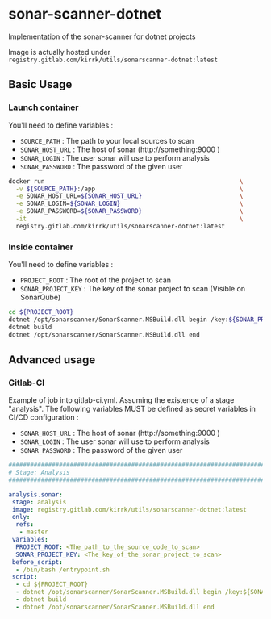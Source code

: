 
# sonar-scanner-dotnet

Implementation of the sonar-scanner for dotnet projects

Image is actually hosted under `registry.gitlab.com/kirrk/utils/sonarscanner-dotnet:latest` 

## Basic Usage

### Launch container

You'll need to define variables :
- `SOURCE_PATH` : The path to your local sources to scan
- `SONAR_HOST_URL` : The host of sonar (http://something:9000 )
- `SONAR_LOGIN` : The user sonar will use to perform analysis
- `SONAR_PASSWORD` : The password of the given user

```bash
docker run                                                      \
  -v ${SOURCE_PATH}:/app                                        \
  -e SONAR_HOST_URL=${SONAR_HOST_URL}                           \
  -e SONAR_LOGIN=${SONAR_LOGIN}                                 \
  -e SONAR_PASSWORD=${SONAR_PASSWORD}                           \
  -it                                                           \
  registry.gitlab.com/kirrk/utils/sonarscanner-dotnet:latest
```

### Inside container

You'll need to define variables :
- `PROJECT_ROOT` : The root of the project to scan
- `SONAR_PROJECT_KEY` : The key of the sonar project to scan (Visible on SonarQube)

```bash
cd ${PROJECT_ROOT}
dotnet /opt/sonarscanner/SonarScanner.MSBuild.dll begin /key:${SONAR_PROJECT_KEY}
dotnet build
dotnet /opt/sonarscanner/SonarScanner.MSBuild.dll end
```

## Advanced usage

### Gitlab-CI

Example of job into gitlab-ci.yml.
Assuming the existence of a stage "analysis". 
The following variables MUST be defined as secret variables in CI/CD configuration :
- `SONAR_HOST_URL` : The host of sonar (http://something:9000 )
- `SONAR_LOGIN` : The user sonar will use to perform analysis
- `SONAR_PASSWORD` : The password of the given user

```yaml  
##############################################################################
# Stage: Analysis
##############################################################################

analysis.sonar:
 stage: analysis
 image: registry.gitlab.com/kirrk/utils/sonarscanner-dotnet:latest
 only:
  refs:
   - master
 variables:
  PROJECT_ROOT: <The_path_to_the_source_code_to_scan>
  SONAR_PROJECT_KEY: <The_key_of_the_sonar_project_to_scan>
 before_script:
  - /bin/bash /entrypoint.sh
 script:
  - cd ${PROJECT_ROOT}
  - dotnet /opt/sonarscanner/SonarScanner.MSBuild.dll begin /key:${SONAR_PROJECT_KEY}
  - dotnet build
  - dotnet /opt/sonarscanner/SonarScanner.MSBuild.dll end
```
